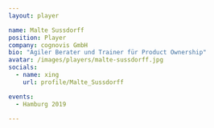 ```yaml
---
layout: player

name: Malte Sussdorff
position: Player
company: cognovis GmbH
bio: "Agiler Berater und Trainer für Product Ownership"
avatar: /images/players/malte-sussdorff.jpg
socials:
  - name: xing
    url: profile/Malte_Sussdorff

events:
  - Hamburg 2019

---
```

